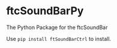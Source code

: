 # ftcSoundBarPy
The Python Package for the ftcSoundBar

Use ```pip install ftSoundBarCtrl``` to install.

